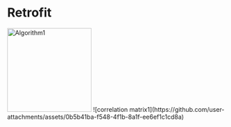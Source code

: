 # Retrofit
<img width="194" alt="Algorithm1" src="https://github.com/user-attachments/assets/768d39e2-019d-43c1-88a4-0f656d664d7e" />
![correlation matrix1](https://github.com/user-attachments/assets/0b5b41ba-f548-4f1b-8a1f-ee6ef1c1cd8a)
